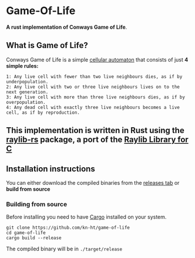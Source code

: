 # Game-Of-Life
**A rust implementation of Conways Game of Life**.


## What is Game of Life?
Conways Game of Life is a simple [cellular automaton](https://en.wikipedia.org/wiki/Cellular_automaton) that consists of just **4 simple rules:**
```
1: Any live cell with fewer than two live neighbours dies, as if by underpopulation.
2: Any live cell with two or three live neighbours lives on to the next generation.
3: Any live cell with more than three live neighbours dies, as if by overpopulation.
4: Any dead cell with exactly three live neighbours becomes a live cell, as if by reproduction.
```

This implementation is written in Rust using the [raylib-rs](https://github.com/deltaphc/raylib-rs) package, a port of the [Raylib Library for C](https://www.raylib.com/)
---
## Installation instructions
You can either download the compiled binaries from the [releases tab](releases)
or **build from source**

### Building from source
Before installing you need to have [Cargo](https://doc.rust-lang.org/book/ch01-03-hello-cargo.html) installed on your system.
```
git clone https://github.com/kn-ht/game-of-life
cd game-of-life
cargo build --release
```
The compiled binary will be in `./target/release`
